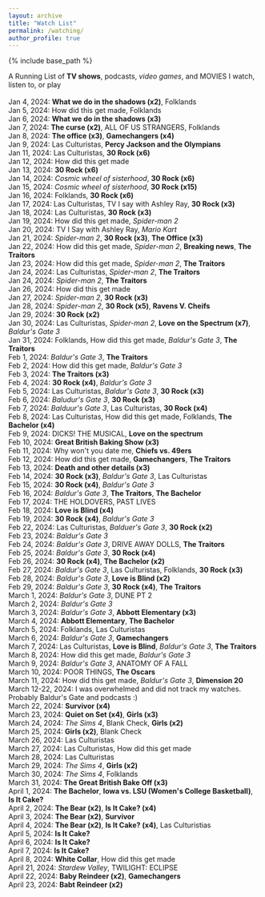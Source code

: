 ```yaml
---
layout: archive
title: "Watch List"
permalink: /watching/
author_profile: true
---
```


{% include base_path %}

A Running List of <b>TV shows</b>, podcasts, <i>video games</i>, and MOVIES I watch, listen to, or play
<br>
<br>Jan 4, 2024: <b>What we do in the shadows (x2)</b>, Folklands
<br>Jan 5, 2024: How did this get made, Folklands
<br>Jan 6, 2024: <b>What we do in the shadows (x3)</b>
<br>Jan 7, 2024: <b>The curse (x2)</b>, ALL OF US STRANGERS, Folklands
<br>Jan 8, 2024: <b>The office (x3)</b>, <b>Gamechangers (x4)</b>
<br>Jan 9, 2024: Las Culturistas, <b>Percy Jackson and the Olympians</b>
<br>Jan 11, 2024: Las Culturistas, <b>30 Rock (x6)</b>
<br>Jan 12, 2024: How did this get made
<br>Jan 13, 2024: <b>30 Rock (x6)</b>
<br>Jan 14, 2024: <i>Cosmic wheel of sisterhood</i>, <b>30 Rock (x6)</b>
<br>Jan 15, 2024: <i>Cosmic wheel of sisterhood</i>, <b>30 Rock (x15)</b>
<br>Jan 16, 2024: Folklands, <b>30 Rock (x6)</b>
<br>Jan 17, 2024: Las Culturistas, TV I say with Ashley Ray, <b>30 Rock (x3)</b>
<br>Jan 18, 2024: Las Culturistas, <b>30 Rock (x3)</b>
<br>Jan 19, 2024: How did this get made, <i>Spider-man 2</i>
<br>Jan 20, 2024: TV I Say with Ashley Ray, <i>Mario Kart</i>
<br>Jan 21, 2024: <i>Spider-man 2</i>, <b>30 Rock (x3)</b>, <b>The Office (x3)</b>
<br>Jan 22, 2024: How did this get made, <i>Spider-man 2</i>, <b>Breaking news</b>, <b>The Traitors</b>
<br>Jan 23, 2024: How did this get made, <i>Spider-man 2</i>, <b>The Traitors</b>
<br>Jan 24, 2024: Las Culturistas, <i>Spider-man 2</i>, <b>The Traitors</b>
<br>Jan 24, 2024: <i>Spider-man 2</i>, <b>The Traitors</b>
<br>Jan 26, 2024: How did this get made
<br>Jan 27, 2024: <i>Spider-man 2</i>, <b>30 Rock (x3)</b>
<br>Jan 28, 2024: <i>Spider-man 2</i>, <b>30 Rock (x5)</b>, <b>Ravens V. Cheifs</b>
<br>Jan 29, 2024: <b>30 Rock (x2)</b>
<br>Jan 30, 2024: Las Culturistas, <i>Spider-man 2</i>, <b>Love on the Spectrum (x7)</b>, <i>Baldur's Gate 3</i>
<br>Jan 31, 2024: Folklands, How did this get made, <i>Baldur's Gate 3</i>, <b>The Traitors</b>
<br>Feb 1, 2024: <i>Baldur's Gate 3</i>, <b>The Traitors</b>
<br>Feb 2, 2024: How did this get made, <i>Baldur's Gate 3</i>
<br>Feb 3, 2024: <b>The Traitors (x3)</b>
<br>Feb 4, 2024: <b>30 Rock (x4)</b>, <i>Baldur's Gate 3</i>
<br>Feb 5, 2024: Las Culturistas, <i>Baldur's Gate 3</i>, <b>30 Rock (x3)</b>
<br>Feb 6, 2024: <i>Baludur's Gate 3</i>, <b>30 Rock (x3)</b>
<br>Feb 7, 2024: <i>Balduur's Gate 3</i>, Las Culturistas, <b>30 Rock (x4)</b>
<br>Feb 8, 2024: Las Culturistas, How did this get made, Folklands, <b>The Bachelor (x4)</b>
<br>Feb 9, 2024: DICKS! THE MUSICAL, <b>Love on the spectrum</b>
<br>Feb 10, 2024: <b>Great British Baking Show (x3)</b>
<br>Feb 11, 2024: Why won't you date me, <b>Chiefs vs. 49ers</b>
<br>Feb 12, 2024: How did this get made, <b>Gamechangers</b>, <b>The Traitors</b>
<br>Feb 13, 2024: <b>Death and other details (x3)</b>
<br>Feb 14, 2024: <b>30 Rock (x3)</b>, <i>Baldur's Gate 3</i>, Las Culturistas
<br>Feb 15, 2024: <b>30 Rock (x4)</b>, <i>Baldur's Gate 3</i>
<br>Feb 16, 2024: <i>Baldur's Gate 3</i>, <b>The Traitors</b>, <b>The Bachelor</b>
<br>Feb 17, 2024: THE HOLDOVERS, PAST LIVES
<br>Feb 18, 2024: <b>Love is Blind (x4)</b>
<br>Feb 19, 2024: <b>30 Rock (x4)</b>, <i>Baldur's Gate 3</i>
<br>Feb 22, 2024: Las Culturistas, <i>Balduer's Gate 3</i>, <b>30 Rock (x2)</b>
<br>Feb 23, 2024: <i>Baldur's Gate 3</i>
<br>Feb 24, 2024: <i>Baldur's Gate 3</i>, DRIVE AWAY DOLLS, <b>The Traitors</b>
<br>Feb 25, 2024: <i>Baldur's Gate 3</i>, <b>30 Rock (x4)</b>
<br>Feb 26, 2024: <b>30 Rock (x4)</b>, <b>The Bachelor (x2)</b>
<br>Feb 27, 2024: <i>Baldur's Gate 3</i>, Las Culturistas, Folklands, <b>30 Rock (x3)</b>
<br>Feb 28, 2024: <i>Baldur's Gate 3</i>, <b>Love is Blind (x2)</b>
<br>Feb 29, 2024: <i>Baldur's Gate 3</i>, <b>30 Rock (x4)</b>, <b>The Traitors</b>
<br>March 1, 2024: <i>Baldur's Gate 3</i>, DUNE PT 2
<br>March 2, 2024: <i>Baldur's Gate 3</i>
<br>March 3, 2024: <i>Baldur's Gate 3</i>, <b>Abbott Elementary (x3)</b>
<br>March 4, 2024: <b>Abbott Elementary</b>, <b>The Bachelor</b>
<br>March 5, 2024: Folklands, Las Culturistas
<br>March 6, 2024: <i>Baldur's Gate 3</i>, <b>Gamechangers</b>
<br>March 7, 2024: Las Culturistas, <b>Love is Blind</b>, <i>Baldur's Gate 3</i>, <b>The Traitors</b>
<br>March 8, 2024: How did this get made, <i>Baldur's Gate 3</i>
<br>March 9, 2024: <i>Baldur's Gate 3</i>, ANATOMY OF A FALL
<br>March 10, 2024: POOR THINGS, <b>The Oscars</b>
<br>March 11, 2024: How did this get made, <i>Baldur's Gate 3</i>, <b>Dimension 20</b>
<br>March 12-22, 2024: I was overwhelmed and did not track my watches. Probably Baldur's Gate and podcasts :)
<br>March 22, 2024: <b>Survivor (x4)</b>
<br>March 23, 2024: <b>Quiet on Set (x4)</b>, <b>Girls (x3)</b>
<br>March 24, 2024: <i>The Sims 4</i>, Blank Check, <b>Girls (x2)</b>
<br>March 25, 2024: <b>Girls (x2)</b>, Blank Check
<br>March 26, 2024: Las Culturistas
<br>March 27, 2024: Las Culturistas, How did this get made
<br>March 28, 2024: Las Culturistas
<br>March 29, 2024: <i>The Sims 4</i>, <b>Girls (x2)</b>
<br>March 30, 2024: <i>The Sims 4</i>, Folklands
<br>March 31, 2024: <b>The Great British Bake Off (x3)</b>
<br>April 1, 2024: <b>The Bachelor</b>, <b>Iowa vs. LSU (Women's College Basketball)</b>, <b>Is It Cake?</b>
<br>April 2, 2024: <b>The Bear (x2)</b>, <b>Is It Cake? (x4)</b>
<br>April 3, 2024: <b>The Bear (x2)</b>, <b>Survivor</b>
<br>April 4, 2024: <b>The Bear (x2)</b>, <b>Is It Cake? (x4)</b>, Las Culturistias
<br>April 5, 2024: <b>Is It Cake? </b>
<br>April 6, 2024: <b>Is It Cake? </b>
<br>April 7, 2024: <b>Is It Cake? </b>
<br>April 8, 2024: <b>White Collar</b>, How did this get made
<br>April 21, 2024: <i>Stardew Valley</i>, TWILIGHT: ECLIPSE
<br>April 22, 2024: <b>Baby Reindeer (x2)</b>, <b>Gamechangers</b>
<br>April 23, 2024: <b>Babt Reindeer (x2)</b>
